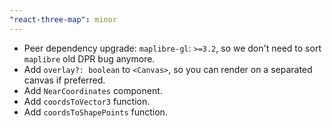 ```yaml
---
"react-three-map": minor
---
```


- Peer dependency upgrade: `maplibre-gl`: `>=3.2`, so we don't need to sort `maplibre` old DPR bug anymore.
- Add `overlay?: boolean` to `<Canvas>`, so you can render on a separated canvas if preferred.
- Add `NearCoordinates` component.
- Add `coordsToVector3` function.
- Add `coordsToShapePoints` function.